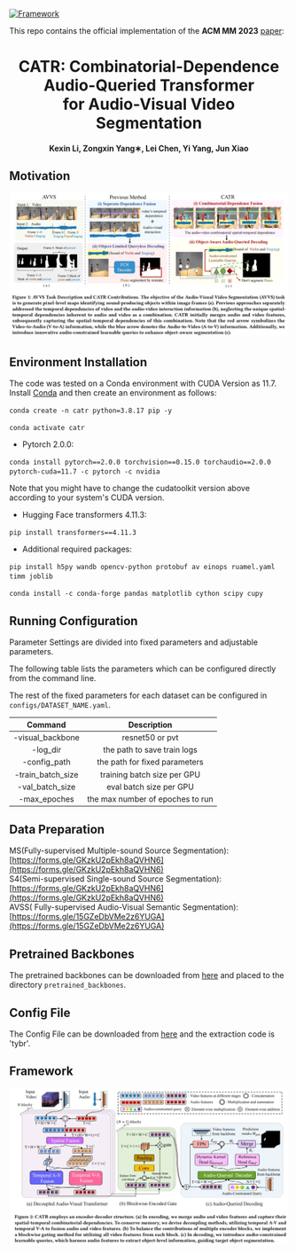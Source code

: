 [![Framework](https://img.shields.io/badge/PyTorch-%23EE4C2C.svg?&logo=PyTorch&logoColor=white)](https://pytorch.org/)

This repo contains the official implementation of the **ACM MM 2023** [paper](https://arxiv.org/abs/2309.09709): 

<div align="center">
<h1>
<b>
CATR: Combinatorial-Dependence Audio-Queried Transformer<br> for Audio-Visual Video Segmentation
</b>
</h1>
<h4>
<b>
Kexin Li, Zongxin Yang∗, Lei Chen, Yi Yang, Jun Xiao
</b>
</h4>
</div>

## Motivation
![motivation](images/introduction.png)

## Environment Installation
The code was tested on a Conda environment with CUDA Version as 11.7.
Install [Conda](https://docs.conda.io/en/latest/miniconda.html) and then create an environment as follows:

`conda create -n catr python=3.8.17 pip -y`

`conda activate catr`

- Pytorch 2.0.0:

`conda install pytorch==2.0.0 torchvision==0.15.0 torchaudio==2.0.0 pytorch-cuda=11.7 -c pytorch -c nvidia`

Note that you might have to change the cudatoolkit version above according to your system's CUDA version.
- Hugging Face transformers 4.11.3:

`pip install transformers==4.11.3`

- Additional required packages:

`pip install h5py wandb opencv-python protobuf av einops ruamel.yaml timm joblib`

`conda install -c conda-forge pandas matplotlib cython scipy cupy`

## Running Configuration
Parameter Settings are divided into fixed parameters and adjustable parameters.

The following table lists the parameters which can be configured directly from the command line.

The rest of the fixed parameters for each dataset can be configured in `configs/DATASET_NAME.yaml`.

| Command      | Description | 
| :-----------: | :-----------: | 
| -visual_backbone  | resnet50 or pvt |
| -log_dir  | the path to save train logs|
| -config_path  | the path for fixed parameters |
| -train_batch_size  | training batch size per GPU |
| -val_batch_size  | eval batch size per GPU |
| -max_epoches  | the max number of epoches to run|

## Data Preparation
MS(Fully-supervised Multiple-sound Source Segmentation): [https://forms.gle/GKzkU2pEkh8aQVHN6](https://forms.gle/GKzkU2pEkh8aQVHN6) <br>
S4(Semi-supervised Single-sound Source Segmentation): [https://forms.gle/GKzkU2pEkh8aQVHN6](https://forms.gle/GKzkU2pEkh8aQVHN6) <br>
AVSS( Fully-supervised Audio-Visual Semantic Segmentation): [https://forms.gle/15GZeDbVMe2z6YUGA](https://forms.gle/15GZeDbVMe2z6YUGA) <br>

## Pretrained Backbones

The pretrained backbones can be downloaded from [here](https://drive.google.com/drive/folders/1nD0IV88kuil2QSw2ZR5dE9j7M-tRnvm8) and placed to the directory `pretrained_backbones`.

## Config File
The Config File can be downloaded from [here](https://pan.baidu.com/s/1rpUEAsSMptEChkl3v3prGg?pwd=tybr) and the extraction code is 'tybr'.

## Framework
![framework](images/pipeline.png)
